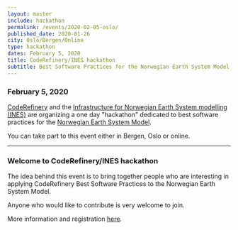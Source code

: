 ```yaml
---
layout: master
include: hackathon
permalink: /events/2020-02-05-oslo/
published_date: 2020-01-26
city: Oslo/Bergen/Online
type: hackathon
dates: February 5, 2020
title: CodeRefinery/INES hackathon
subtitle: Best Software Practices for the Norwegian Earth System Model
---
```


### February 5, 2020

[CodeRefinery](https://coderefinery.org/) and the [Infrastructure for Norwegian Earth System modelling (INES)](https://www.norceresearch.no/prosjekter/infrastructure-for-norwegian-earth-system-modelling-ines) are organizing a one day "hackathon" dedicated to best software practices for the [Norwegian Earth System Model](https://noresm-docs.readthedocs.io/en/latest/).

You can take part to this event either in Bergen, Oslo or online.

---

### Welcome to CodeRefinery/INES hackathon

The idea behind this event is to bring together people who are interesting in applying CodeRefinery Best Software Practices to the Norwegian Earth System Model.

Anyone who would like to contribute is very welcome to join.

More information and registration [here](https://noresmhub.github.io/INES-hackathons/2019/02/05/INES.html).
